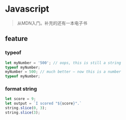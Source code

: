 # Javascript

> 从MDN入门。补充的还有一本电子书

## feature


### typeof

```js
let myNumber = '500'; // oops, this is still a string
typeof myNumber;
myNumber = 500; // much better — now this is a number
typeof myNumber;
```

### format string

```js
let score = 9;
let output = `I scored "${score}".`
string.slice(0, 3);
string.slice(3);
```